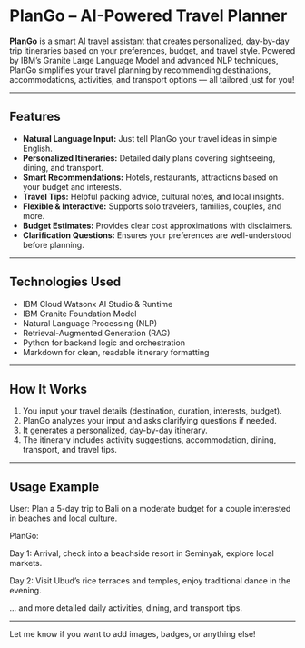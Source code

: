# PlanGo – AI-Powered Travel Planner

**PlanGo** is a smart AI travel assistant that creates personalized, day-by-day trip itineraries based on your preferences, budget, and travel style. Powered by IBM’s Granite Large Language Model and advanced NLP techniques, PlanGo simplifies your travel planning by recommending destinations, accommodations, activities, and transport options — all tailored just for you!

---

## Features

* **Natural Language Input:** Just tell PlanGo your travel ideas in simple English.  
* **Personalized Itineraries:** Detailed daily plans covering sightseeing, dining, and transport.  
* **Smart Recommendations:** Hotels, restaurants, attractions based on your budget and interests.  
* **Travel Tips:** Helpful packing advice, cultural notes, and local insights.  
* **Flexible & Interactive:** Supports solo travelers, families, couples, and more.  
* **Budget Estimates:** Provides clear cost approximations with disclaimers.  
* **Clarification Questions:** Ensures your preferences are well-understood before planning.

---

## Technologies Used

* IBM Cloud Watsonx AI Studio & Runtime  
* IBM Granite Foundation Model  
* Natural Language Processing (NLP)  
* Retrieval-Augmented Generation (RAG)  
* Python for backend logic and orchestration  
* Markdown for clean, readable itinerary formatting

---

## How It Works

1. You input your travel details (destination, duration, interests, budget).  
2. PlanGo analyzes your input and asks clarifying questions if needed.  
3. It generates a personalized, day-by-day itinerary.  
4. The itinerary includes activity suggestions, accommodation, dining, transport, and travel tips.

---

## Usage Example

User: Plan a 5-day trip to Bali on a moderate budget for a couple interested in beaches and local culture.

PlanGo:

Day 1: Arrival, check into a beachside resort in Seminyak, explore local markets.

Day 2: Visit Ubud’s rice terraces and temples, enjoy traditional dance in the evening.

... and more detailed daily activities, dining, and transport tips.

---

Let me know if you want to add images, badges, or anything else!
